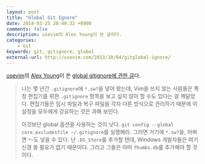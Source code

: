 ```yaml
---
layout: post
title: "Global Git Ignore"
date: 2014-03-25 20:49:32 +0900
comments: false
description: usevim의 Alex Young이 쓴 글이다.
categories:
    - Git
keywords: git, gitignore, global
external-url: http://usevim.com/2013/10/04/gitglobal-ignore/
---
```


[usevim][]의 [Alex Young][]이 쓴 [global gitignore에 관한 글][external-url]다.

[usevim]: http://usevim.com
[Alex Young]: http://twitter.com/#!/alex_young
[external-url]: http://usevim.com/2013/10/04/gitglobal-ignore/

> 나는 몇 년간 `.gitignore`에 `*.sw?`을 넣어 왔는데, Vim을 쓰지 않는 사람들은 특정 편집기를 위한 `.gitignore` 항목을 보고 싶지 않아 할 수도 있다는 걸 깨달았다. 편집기들은 임시 파일과 복구 파일을 각자 다른 방식으로 관리하기 때문에 이 설정을 모두에게 강요하는 것은 과해 보인다.
>
> 이것보단 global 옵션을 사용하는 것이 낫다. `git config --global core.excludesfile ~/.gitignore`를 실행해라. 그러면 거기에 `*.sw?`을, 어쩌면 `*~`도 넣을 수 있다. 난 `.DS_Store`를 추가할 텐데, Windows 개발자들은 여기 신경 쓸 필요가 없기 때문이다. 그리고 그들은 아마 `Thumbs.db`를 추가해야 할 것이다.
